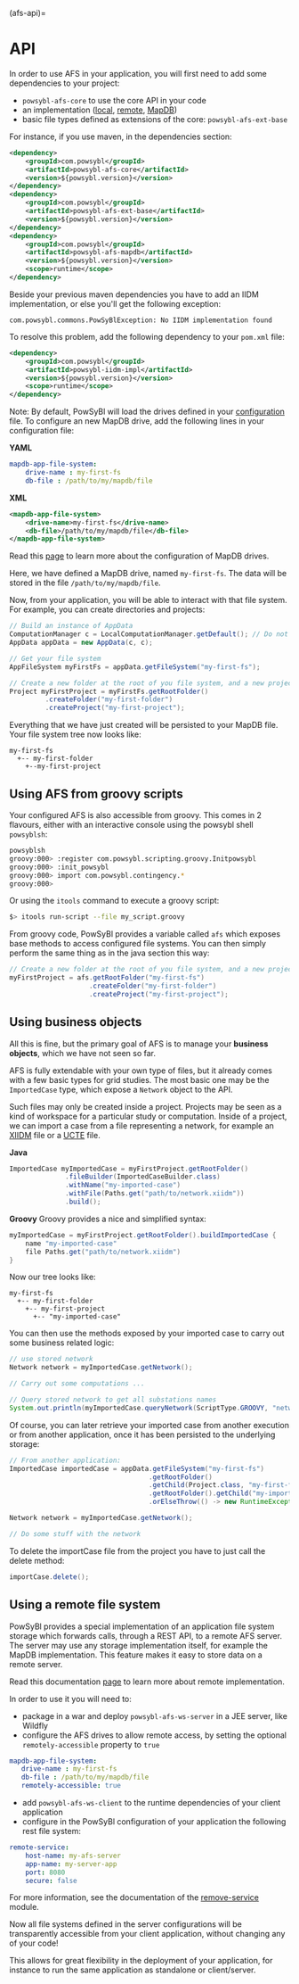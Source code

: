 (afs-api)=
# API

In order to use AFS in your application, you will first need to add some dependencies to your project:
 - `powsybl-afs-core` to use the core API in your code
 - an implementation ([local](../data/storage.md#local-storage), 
[remote](../data/storage.md#remote-storage), [MapDB](../data/storage.md#mapdb-storage))
 - basic file types defined as extensions of the core: `powsybl-afs-ext-base`
 
For instance, if you use maven, in the dependencies section:
```xml
<dependency>
    <groupId>com.powsybl</groupId>
    <artifactId>powsybl-afs-core</artifactId>
    <version>${powsybl.version}</version>
</dependency>
<dependency>
    <groupId>com.powsybl</groupId>
    <artifactId>powsybl-afs-ext-base</artifactId>
    <version>${powsybl.version}</version>
</dependency>
<dependency>
    <groupId>com.powsybl</groupId>
    <artifactId>powsybl-afs-mapdb</artifactId>
    <version>${powsybl.version}</version>
    <scope>runtime</scope>
</dependency>
```

Beside your previous maven dependencies you have to add an IIDM implementation, or else you'll get the following exception: 
```
com.powsybl.commons.PowSyBlException: No IIDM implementation found
```

To resolve this problem, add the following dependency to your `pom.xml` file:
```xml
<dependency>
    <groupId>com.powsybl</groupId>
    <artifactId>powsybl-iidm-impl</artifactId>
    <version>${powsybl.version}</version>
    <scope>runtime</scope>
</dependency>
```

Note: 
By default, PowSyBl will load the drives defined in your [configuration](../configuration/index.md) 
file. To configure an new MapDB drive, add the following lines in your configuration file:

**YAML**
```yaml
mapdb-app-file-system:
    drive-name : my-first-fs
    db-file : /path/to/my/mapdb/file
```

**XML**
```xml
<mapdb-app-file-system>
    <drive-name>my-first-fs</drive-name>
    <db-file>/path/to/my/mapdb/file</db-file>
</mapdb-app-file-system>
```

Read this [page](../configuration/mapdb-app-file-system.md) to learn more about the configuration 
of MapDB drives.

Here, we have defined a MapDB drive, named `my-first-fs`. The data will be stored in the file 
`/path/to/my/mapdb/file`.

Now, from your application, you will be able to interact with that file system. For example, 
you can create directories and projects:
```java
// Build an instance of AppData
ComputationManager c = LocalComputationManager.getDefault(); // Do not pay attention to this part
AppData appData = new AppData(c, c);

// Get your file system
AppFileSystem myFirstFs = appData.getFileSystem("my-first-fs");

// Create a new folder at the root of you file system, and a new project in that folder.
Project myFirstProject = myFirstFs.getRootFolder()
         .createFolder("my-first-folder")
         .createProject("my-first-project");
```

Everything that we have just created will be persisted to your MapDB file. Your file system tree now looks like:
```
my-first-fs
  +-- my-first-folder
    +--my-first-project
```

## Using AFS from groovy scripts

Your configured AFS is also accessible from groovy. This comes in 2 flavours, either with an 
interactive console using the powsybl shell `powsyblsh`:
```bash
powsyblsh
groovy:000> :register com.powsybl.scripting.groovy.Initpowsybl
groovy:000> :init_powsybl
groovy:000> import com.powsybl.contingency.*
groovy:000>
```

Or using the `itools` command to execute a groovy script:
```bash
$> itools run-script --file my_script.groovy
```

From groovy code, PowSyBl provides a variable called `afs` which exposes base methods to access 
configured file systems. You can then simply perform the same thing as in the java section this 
way:
```groovy
// Create a new folder at the root of you file system, and a new project in that folder.
myFirstProject = afs.getRootFolder("my-first-fs")
                    .createFolder("my-first-folder")
                    .createProject("my-first-project");
```


## Using business objects

All this is fine, but the primary goal of AFS is to manage your **business objects**, which we 
have not seen so far.

AFS is fully extendable with your own type of files, but it already comes with a few basic 
types for grid studies. The most basic one may be the `ImportedCase` type, which expose a 
`Network` object to the API.

Such files may only be created inside a project. Projects may be seen as a kind of workspace 
for a particular study or computation. Inside of a project, we can import a case from a file representing a network, 
for example an [XIIDM](https://powsybl.readthedocs.io/projects/powsybl-core/en/latest/grid_exchange_formats/iidm/iidm.html) file or a [UCTE](https://powsybl.readthedocs.io/projects/powsybl-core/en/latest/grid_exchange_formats/ucte/ucte.html) file.

**Java**
```java
ImportedCase myImportedCase = myFirstProject.getRootFolder()
              .fileBuilder(ImportedCaseBuilder.class)
              .withName("my-imported-case")
              .withFile(Paths.get("path/to/network.xiidm"))
              .build();
```

**Groovy**
Groovy provides a nice and simplified syntax:
```groovy
myImportedCase = myFirstProject.getRootFolder().buildImportedCase {
    name "my-imported-case"
    file Paths.get("path/to/network.xiidm")
}
```

Now our tree looks like:
```
my-first-fs
  +-- my-first-folder
    +-- my-first-project
      +-- "my-imported-case"
```

You can then use the methods exposed by your imported case to carry out some business related logic:

```java
// use stored network
Network network = myImportedCase.getNetwork();

// Carry out some computations ...

// Query stored network to get all substations names
System.out.println(myImportedCase.queryNetwork(ScriptType.GROOVY, "network.substationStream.map {it.name} collect()"))
```

Of course, you can later retrieve your imported case from another execution or from another application, once it has been
persisted to the underlying storage:
```java
// From another application:
ImportedCase importedCase = appData.getFileSystem("my-first-fs")
                                   .getRootFolder()
                                   .getChild(Project.class, "my-first-folder/my-first-project").get()
                                   .getRootFolder().getChild("my-imported-case")
                                   .orElseThrow(() -> new RuntimeException("Not found"));

Network network = myImportedCase.getNetwork();

// Do some stuff with the network
```

To delete the importCase file from the project you have to just call the delete method:
```java
importCase.delete();
```

## Using a remote file system

PowSyBl provides a special implementation of an application file system storage which forwards calls, through a REST API,
to a remote AFS server. The server may use any storage implementation itself, for example the MapDB implementation. This
feature makes it easy to store data on a remote server.

Read this documentation [page](../data/storage.md#remote-storage) to learn more about remote implementation.

In order to use it you will need to:
- package in a war and deploy `powsybl-afs-ws-server` in a JEE server, like Wildfly
- configure the AFS drives to allow remote access, by setting the optional `remotely-accessible` property to `true`

 ```yaml
mapdb-app-file-system:
    drive-name : my-first-fs
    db-file : /path/to/my/mapdb/file
    remotely-accessible: true
 ```
- add `powsybl-afs-ws-client` to the runtime dependencies of your client application
- configure in the PowSyBl configuration of your application the following rest file system:

```yaml
remote-service:
    host-name: my-afs-server
    app-name: my-server-app
    port: 8080
    secure: false
```
For more information, see the documentation of the [remove-service](../configuration/remote-service.md) module.

Now all file systems defined in the server configurations will be transparently accessible from your client application,
without changing any of your code!

This allows for great flexibility in the deployment of your application, for instance to run the same application as
standalone or client/server.
